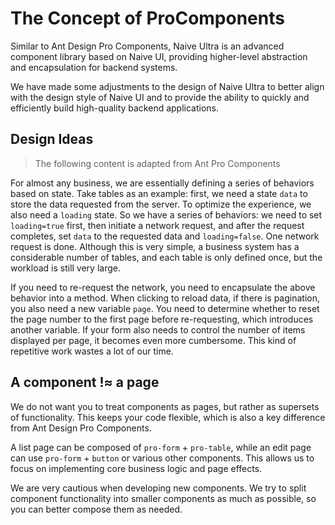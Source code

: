 # The Concept of ProComponents

Similar to Ant Design Pro Components, Naive Ultra is an advanced component library based on Naive UI, providing higher-level abstraction and encapsulation for backend systems.

We have made some adjustments to the design of Naive Ultra to better align with the design style of Naive UI and to provide the ability to quickly and efficiently build high-quality backend applications.

## Design Ideas

> The following content is adapted from Ant Pro Components

For almost any business, we are essentially defining a series of behaviors based on state. Take tables as an example: first, we need a state `data` to store the data requested from the server. To optimize the experience, we also need a `loading` state. So we have a series of behaviors: we need to set `loading=true` first, then initiate a network request, and after the request completes, set `data` to the requested data and `loading=false`. One network request is done. Although this is very simple, a business system has a considerable number of tables, and each table is only defined once, but the workload is still very large.

If you need to re-request the network, you need to encapsulate the above behavior into a method. When clicking to reload data, if there is pagination, you also need a new variable `page`. You need to determine whether to reset the page number to the first page before re-requesting, which introduces another variable. If your form also needs to control the number of items displayed per page, it becomes even more cumbersome. This kind of repetitive work wastes a lot of our time.

## A component !≈ a page

We do not want you to treat components as pages, but rather as supersets of functionality. This keeps your code flexible, which is also a key difference from Ant Design Pro Components.

A list page can be composed of `pro-form` + `pro-table`, while an edit page can use `pro-form` + `button` or various other components. This allows us to focus on implementing core business logic and page effects.

We are very cautious when developing new components. We try to split component functionality into smaller components as much as possible, so you can better compose them as needed.
